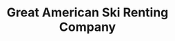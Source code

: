 ---
title: "Great American Ski Renting Company"
url: /bethel/great-american-ski-renting-company/
shop: Sport
---